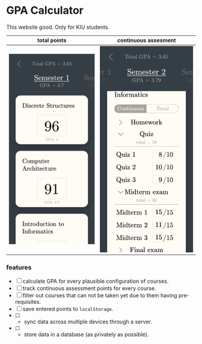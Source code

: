 # GPA Calculator

This website good. Only for KIU students.

total points             |  continuous assesment
-------------------------|-------------------------
![](/images/ss-1.png)  |  ![](/images/ss-2.png)

### features

- [ ] calculate GPA for every plausible configuration of courses.
- [ ] track continuous assessment points for every course.
- [ ] filter out courses that can not be taken yet due to them having pre-requisites.
- [ ] save entered points to `localStorage`.
- [ ] * sync data across multiple devices through a server.
- [ ] * store data in a database (as privately as possible).



